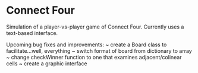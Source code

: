 # Connect Four

Simulation of a player-vs-player game of Connect Four. Currently uses a text-based interface.


Upcoming bug fixes and improvements:
~ create a Board class to facilitate...well, everything
~ switch format of board from dictionary to array
~ change checkWinner function to one that examines adjacent/colinear cells
~ create a graphic interface